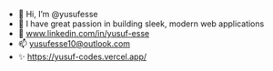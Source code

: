 - 👋 Hi, I’m @yusufesse
- 🌱 I have great passion in building sleek, modern web applications
- 👀 www.linkedin.com/in/yusuf-esse
- 📫 yusufesse10@outlook.com
- ✨ https://yusuf-codes.vercel.app/ 

<!---
yusufesse/yusufesse is a ✨ special ✨ repository because its `README.md` (this file) appears on your GitHub profile.
You can click the Preview link to take a look at your changes.
--->
